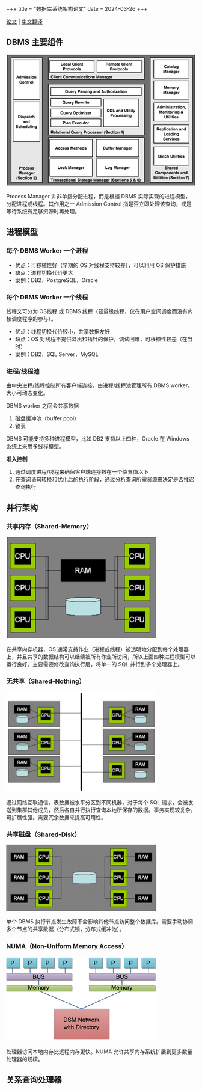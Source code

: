 +++
title = "数据库系统架构论文"
date = 2024-03-26
+++

[论文](./architecture-of-a-database-system.pdf) | [中文翻译](./architecture-of-a-database-system-chinese.pdf)

## DBMS 主要组件
![main-components-of-dbms](main-components-of-dbms.png)

Process Manager 并非单指分配进程，而是根据 DBMS 实际实现的进程模型，分配进程或线程。其作用之一 Admission Control 指是否立即处理该查询，或是等待系统有足够资源时再处理。

## 进程模型
### 每个 DBMS Worker 一个进程
- 优点：可移植性好（早期的 OS 对线程支持较差），可以利用 OS 保护措施
- 缺点：进程切换代价更大
- 案例：DB2，PostgreSQL，Oracle

### 每个 DBMS Worker 一个线程
线程又可分为 OS线程 或 DBMS 线程（轻量级线程，仅在用户空间调度而没有内核调度程序的参与）。

- 优点：线程切换代价较小，共享数据友好
- 缺点：OS 对线程不提供溢出和指针的保护，调试困难，可移植性较差（在当时）
- 案例：DB2，SQL Server，MySQL

### 进程/线程池

由中央进程/线程控制所有客户端连接，由进程/线程池管理所有 DBMS worker。大小可动态变化。

DBMS worker 之间会共享数据
1. 磁盘缓冲池（buffer pool）
2. 锁表

DBMS 可能支持多种进程模型，比如 DB2 支持以上四种，Oracle 在 Windows 系统上采用多线程模型。

**准入控制**
1. 通过调度进程/线程来确保客户端连接数在一个临界值以下
2. 在查询语句转换和优化后的执行阶段，通过分析查询所需资源来决定是否推迟查询执行

## 并行架构

### 共享内存（Shared-Memory）
<img src="shared-memory-architecture.png" alt="shared-memory-architecture" width="400"/>

在共享内存机器，OS 通常支持作业（进程或线程）被透明地分配到每个处理器上，并且共享的数据结构可以继续被所有作业所访问，所以上面四种进程模型可以运行良好。主要需要修改查询执行层，将单一的 SQL 并行到多个处理器上。

### 无共享（Shared-Nothing）
<img src="shared-nothing-architecture.png" alt="shared-nothing-architecture" width="400"/>

通过网络互联通信。表数据被水平分区到不同机器，对于每个 SQL 请求，会被发送到集群其他成员，然后各自并行执行查询本地所保存的数据。事务实现较复杂。可扩展性强。需要冗余数据来提高可用性。

### 共享磁盘（Shared-Disk）
<img src="shared-disk-architecture.png" alt="shared-disk-architecture" width="400"/>

单个 DBMS 执行节点发生故障不会影响其他节点访问整个数据库。需要手动协调多个节点的共享数据（分布式锁，分布式缓冲池）。

### NUMA（Non-Uniform Memory Access）
<img src="numa-architecture.png" alt="numa-architecture" width="400"/>

处理器访问本地内存比远程内存更快。NUMA 允许共享内存系统扩展到更多数量处理器的规模。

## 关系查询处理器